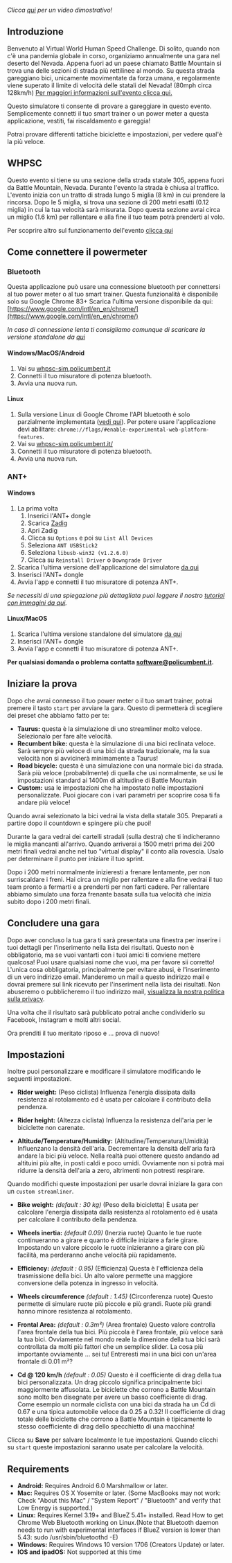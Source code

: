 *Clicca [qui](https://youtu.be/N9bM0_JU3bI?t=61) per un video dimostrativo!*

## Introduzione

Benvenuto al Virtual World Human Speed Challenge. Di solito, quando non c'è una pandemia globale in corso, organiziamo annualmente una gara nel deserto del Nevada. Appena fuori ad un paese chiamato Battle Mountain si trova una delle sezioni di strada più rettilinee al mondo. Su questa strada gareggiano bici, unicamente movimentate da forza umana, e regolarmente viene superato il limite di velocità delle statali del Nevada! (80mph circa 128km/h)
[Per maggiori informazioni sull'evento clicca qui.](http://www.ihpva.org/)

Questo simulatore ti consente di provare a gareggiare in questo evento. Semplicemente connetti il tuo smart trainer o un power meter a questa applicazione, vestiti, fai riscaldamento e gareggia!

Potrai provare differenti tattiche biciclette e impostazioni, per vedere qual'è la più veloce.

## WHPSC

Questo evento si tiene su una sezione della strada statale 305, appena fuori da Battle Mountain, Nevada. Durante l'evento la strada è chiusa al traffico. L'evento inizia con un tratto di strada lungo 5 miglia (8 km) in cui prendere la rincorsa. Dopo le 5 miglia, si trova una sezione di 200 metri esatti (0.12 miglia) in cui la tua velocità sarà misurata. Dopo questa sezione avrai circa un miglio (1.6 km) per rallentare e alla fine il tuo team potrà prenderti al volo.

Per scoprire altro sul funzionamento dell'evento [clicca qui](https://www.policumbent.it/it/whpsc/)

## Come connettere il powermeter

### Bluetooth

Questa applicazione può usare una connessione bluetooth per connettersi al tuo power meter o al tuo smart trainer. Questa funzionalità è disponibile solo su Google Chrome 83+ Scarica l'ultima versione disponibile da qui: [https://www.google.com/intl/en_en/chrome/](https://www.google.com/intl/en_en/chrome/)

*In caso di connessione lenta ti consigliamo comunque di scaricare la versione standalone da [qui](https://github.com/policumbent/WHPSC-Sim/releases)*

#### Windows/MacOS/Android

1. Vai su [whpsc-sim.policumbent.it](https://whpsc-sim.policumbent.it/)
1. Connetti il tuo misuratore di potenza bluetooth.
1. Avvia una nuova run.

#### Linux

1. Sulla versione Linux di Google Chrome l'API bluetooth è solo parzialmente implementata ([vedi qui](https://github.com/WebBluetoothCG/web-bluetooth/blob/gh-pages/implementation-status.md)). Per potere usare l'applicazione devi abilitare: `chrome://flags/#enable-experimental-web-platform-features`.
2. Vai su [whpsc-sim.policumbent.it/](https://whpsc-sim.policumbent.it/)
3. Connetti il tuo misuratore di potenza bluetooth.
4. Avvia una nuova run.

### ANT+

#### Windows

1. La prima volta
    1. Inserici l'ANT+ dongle
    1. Scarica [Zadig](https://zadig.akeo.ie/)
    1. Apri Zadig
    1. Clicca su `Options` e poi su `List All Devices`
    1. Seleziona `ANT USBStick2`
    1. Seleziona `libusb-win32 (v1.2.6.0)`
    1. Clicca su `Reinstall Driver` o `Downgrade Driver`
1. Scarica l'ultima versione dell'applicazione del simulatore [da qui](https://github.com/policumbent/WHPSC-Sim/releases)
1. Inserisci l'ANT+ dongle
1. Avvia l'app e connetti il tuo misuratore di potenza ANT+.

*Se necessiti di una spiegazione più dettagliata puoi leggere il nostro [tutorial con immagini da qui](./ita-windows-driver.html).*

#### Linux/MacOS

1. Scarica l'ultima versione standalone del simulatore [da qui](https://github.com/policumbent/WHPSC-Sim/releases)
1. Inserisci l'ANT+ dongle
1. Avvia l'app e connetti il tuo misuratore di potenza ANT+.

**Per qualsiasi domanda o problema contatta [software@policumbent.it](mailto:software@policumbent.it).**

## Iniziare la prova

Dopo che avrai connesso il tuo power meter o il tuo smart trainer, potrai premere il tasto `start` per avviare la gara. Questo di permetterà di scegliere dei preset che abbiamo fatto per te:

- **Taurus:** questa è la simulazione di uno streamliner molto veloce. Selezionalo per fare alte velocità.
- **Recumbent bike:** questa è la simulazione di una bici reclinata veloce. Sarà sempre più veloce di una bici da strada tradizionale, ma la sua velocità non si avvicinerà minimamente a Taurus!
- **Road bicycle:** questa è una simulazione con una normale bici da strada. Sarà più veloce (probabilmente) di quella che usi normalmente, se usi le impostazioni standard ai 1400m di altitudine di Battle Mountain
- **Custom:** usa le impostazioni che ha impostato nelle impostazioni personalizzate. Puoi giocare con i vari parametri per scoprire cosa ti fa andare più veloce!

Quando avrai selezionato la bici vedrai la vista della statale 305. Preparati a partire dopo il countdown e spingere più che puoi!

Durante la gara vedrai dei cartelli stradali (sulla destra) che ti indicheranno le miglia mancanti all'arrivo. Quando arriverai a 1500 metri prima dei 200 metri finali vedrai anche nel tuo "virtual display" il conto alla rovescia. Usalo per determinare il punto per iniziare il tuo sprint.

Dopo i 200 metri normalmente inizieresti a frenare lentamente, per non surriscaldare i freni. Hai circa un miglio per rallentare e alla fine vedrai il tuo team pronto a fermarti e a prenderti per non farti cadere. Per rallentare abbiamo simulato una forza frenante basata sulla tua velocità che inizia subito dopo i 200 metri finali.

## Concludere una gara

Dopo aver concluso la tua gara ti sarà presentata una finestra per inserire i tuoi dettagli per l'inserimento nella lista dei risultati. Questo non è obbligatorio, ma se vuoi vantarti con i tuoi amici ti conviene mettere qualcosa! Puoi usare qualsiasi nome che vuoi, ma per favore sii corretto!
L'unica cosa obbligatoria, principalmente per evitare abusi, è l'inserimento di un vero indirizzo email. Manderemo un mail a questo indirizzo mail e dovrai premere sul link ricevuto per l'inseriment nella lista dei risultati. Non abuseremo o pubblicheremo il tuo indirizzo mail, [visualizza la nostra politica sulla privacy](https://www.policumbent.it/whpsc-sim/GDPR.html).

Una volta che il risultato sarà pubblicato potrai anche condividerlo su Facebook, Instagram e molti altri social.

Ora prenditi il tuo meritato riposo e ... prova di nuovo!

## Impostazioni

Inoltre puoi personalizzare e modificare il simulatore modificando le seguenti impostazioni.

- **Rider weight:** (Peso ciclista) Influenza l'energia dissipata dalla resistenza al rotolamento ed è usata per calcolare il contributo della pendenza.

- **Rider height:** (Altezza ciclista) Influenza la resistenza dell'aria per le biciclette non carenate.

- **Altitude/Temperature/Humidity:**  (Altitudine/Temperatura/Umidità) Influenzano la densità dell'aria. Decrementare la densità dell'aria farà andare la bici più veloce. Nella realtà puoi ottenere questo andando ad altituini più alte, in posti caldi e poco umidi. Ovviamente non si potrà mai ridurre la densità dell'aria a zero, altrimenti non potresti respirare.

Quando modifichi queste impostazioni per usarle dovrai iniziare la gara con un `custom streamliner`.

- **Bike weight:** *(default : 30 kg)* (Peso della bicicletta) È usata per calcolare l'energia dissipata dalla resistenza al rotolamento ed è usata per calcolare il contributo della pendenza.

- **Wheels inertia:** *(default 0.09)* (Inerzia ruote) Quanto le tue ruote continueranno a girare e quanto è difficile iniziare a farle girare. Impostando un valore piccolo le ruote inizieranno a girare con più facilità, ma perderanno anche velocità più rapidamente.

- **Efficiency:** *(default : 0.95)* (Efficienza) Questa è l'efficienza della trasmissione della bici. Un alto valore permette una maggiore conversione della potenza in ingresso in velocità.

- **Wheels circumference** *(default : 1.45)* (Circonferenza ruote) Questo permette di simulare ruote più piccole e più grandi. Ruote più grandi hanno minore resistenza al rotolamento.

- **Frontal Area:** *(default : 0.3m²)* (Area frontale) Questo valore controlla l'area frontale della tua bici. Più piccola è l'area frontale, più veloce sarà la tua bici. Ovviamente nel mondo reale la dimenione della tua bici sarà controllata da molti più fattori che un semplice slider. La cosa più importante ovviamente … sei tu! Entreresti mai in una bici con un'area frontale di 0.01 m²?

- **Cd @ 120 km/h** *(default : 0.05)* Questo è il coefficiente di drag della tua bici personalizzata. Un drag piccolo significa principalmente bici maggiormente affusolata. Le biciclette che corrono a Battle Mountain sono molto ben disegnate per avere un basso coefficiente di drag. Come esempio un normale ciclista con una bici da strada ha un Cd di 0.67 e una tipica automobile veloce da 0.25 a 0.32! Il coefficiente di drag totale delle biciclette che corrono a Battle Mountain è tipicamente lo stesso coefficiente di drag dello specchietto di una macchina!

Clicca su **Save** per salvare localmente le tue impostazioni. Quando clicchi su `start` queste impostazioni saranno usate per calcolare la velocità.

## Requirements

- **Android:** Requires Android 6.0 Marshmallow or later.
- **Mac:** Requires OS X Yosemite or later. (Some MacBooks may not work: Check "About this Mac" / "System Report" / "Bluetooth" and verify that Low Energy is supported.)
- **Linux:** Requires Kernel 3.19+ and BlueZ 5.41+ installed. Read How to get Chrome Web Bluetooth working on Linux.(Note that Bluetooth daemon needs to run with experimental interfaces if BlueZ version is lower than 5.43: sudo /usr/sbin/bluetoothd -E)
- **Windows:** Requires Windows 10 version 1706 (Creators Update) or later.
- **IOS and ipadOS:** Not supported at this time
